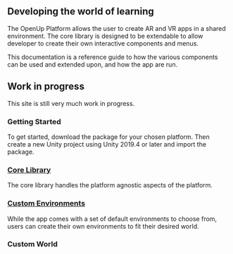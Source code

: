 ## Developing the world of learning

The OpenUp Platform allows the user to create AR and VR apps in a shared environment.
The core library is designed to be extendable to allow developer to create their own
interactive components and menus. 

This documentation is a reference guide to how the various components can be used
and extended upon, and how the app are run.

## Work in progress

This site is still very much work in progress.

### Getting Started

To get started, download the package for your chosen platform. Then create
a new Unity project using Unity 2019.4 or later and import the package.

### [Core Library](Articles/client/index.md)

The core library handles the platform agnostic aspects of the platform.


### [Custom Environments](Articles/client/Environments/Environments.md)

While the app comes with a set of default environments to choose from, users can
create their own environments to fit their desired world.

### Custom World